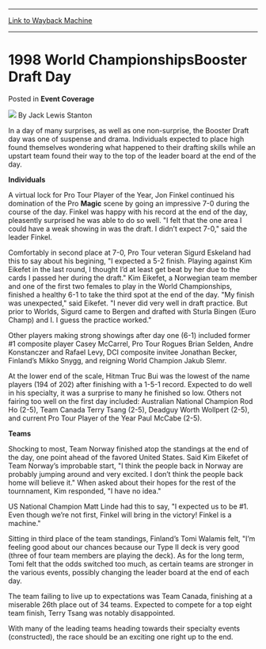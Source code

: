 
---
[Link to Wayback Machine](https://web.archive.org/web/20220120142646/https://magic.wizards.com/en/articles/archive/event-coverage/1998-world-championshipsbooster-draft-day-2000-01-01-0)

[_metadata_:author]:- "Jack Lewis Stanton"
[_metadata_:description]:- "In a day of many surprises, as well as one non-surprise, the Booster Draft day was one of suspense and drama. Individuals expected to place high found themselves wondering what happened to their drafting skills while an upstart team found their way to the top of the leader board at the end of the day. Individuals A virtual lock for Pro Tour Player of the Year, Jon Finkel"
[_metadata_:generator]:- "Drupal 7 (http://drupal.org)"
[_metadata_:node]:- "823991"
[_metadata_:publish_date]:- "2000-01-01"
[_metadata_:source]:- "div-main-content"
[_metadata_:title]:- "1998 World ChampionshipsBooster Draft Day"
[_metadata_:wayback_capture_timestamp]:- "2022-01-20 14:26:46"
[_metadata_:wayback_raw_url]:- "https://web.archive.org/web/20220120142646id_/https://magic.wizards.com/en/articles/archive/event-coverage/1998-world-championshipsbooster-draft-day-2000-01-01-0"
[_metadata_:wayback_url]:- "https://magic.wizards.com/en/articles/archive/event-coverage/1998-world-championshipsbooster-draft-day-2000-01-01-0"
---


1998 World ChampionshipsBooster Draft Day
=========================================



 Posted in **Event Coverage**







![](https://media.magic.wizards.com/styles/auth_small/public/generic-avatar-150_745.png)
By Jack Lewis Stanton












In a day of many surprises, as well as one non-surprise, the Booster Draft day was one of suspense and drama. Individuals expected to place high found themselves wondering what happened to their drafting skills while an upstart team found their way to the top of the leader board at the end of the day.


**Individuals**


A virtual lock for Pro Tour Player of the Year, Jon Finkel continued his domination of the Pro **Magic** scene by going an impressive 7-0 during the course of the day. Finkel was happy with his record at the end of the day, pleasently surprised he was able to do so well. "I felt that the one area I could have a weak showing in was the draft. I didn’t expect 7-0," said the leader Finkel.


Comfortably in second place at 7-0, Pro Tour veteran Sigurd Eskeland had this to say about his begining, "I expected a 5-2 finish. Playing against Kim Eikefet in the last round, I thought I’d at least get beat by her due to the cards I passed her during the draft." Kim Eikefet, a Norwegian team member and one of the first two females to play in the World Championships, finished a healthy 6-1 to take the third spot at the end of the day. "My finish was unexpected," said Eikefet. "I never did very well in draft practice. But prior to Worlds, Sigurd came to Bergen and drafted with Sturla Bingen (Euro Champ) and I. I guess the practice worked."


Other players making strong showings after day one (6-1) included former #1 composite player Casey McCarrel, Pro Tour Rogues Brian Selden, Andre Konstanczer and Rafael Levy, DCI composite invitee Jonathan Becker, Finland’s Mikko Snygg, and reigning World Champion Jakub Slemr.


At the lower end of the scale, Hitman Truc Bui was the lowest of the name players (194 of 202) after finishing with a 1-5-1 record. Expected to do well in his specialty, it was a surprise to many he finished so low. Others not fairing too well on the first day included: Australian National Champion Rod Ho (2-5), Team Canada Terry Tsang (2-5), Deadguy Worth Wollpert (2-5), and current Pro Tour Player of the Year Paul McCabe (2-5).


**Teams**


Shocking to most, Team Norway finished atop the standings at the end of the day, one point ahead of the favored United States. Said Kim Eikefet of Team Norway’s improbable start, "I think the people back in Norway are probably jumping around and very excited. I don’t think the people back home will believe it." When asked about their hopes for the rest of the tournnament, Kim responded, "I have no idea."


US National Champion Matt Linde had this to say, "I expected us to be #1. Even though we’re not first, Finkel will bring in the victory! Finkel is a machine."


Sitting in third place of the team standings, Finland’s Tomi Walamis felt, "I’m feeling good about our chances because our Type II deck is very good (three of four team members are playing the deck). As for the long term, Tomi felt that the odds switched too much, as certain teams are stronger in the various events, possibly changing the leader board at the end of each day.


The team failing to live up to expectations was Team Canada, finishing at a miserable 26th place out of 34 teams. Expected to compete for a top eight team finish, Terry Tsang was notably disappointed.


With many of the leading teams heading towards their specialty events (constructed), the race should be an exciting one right up to the end.








